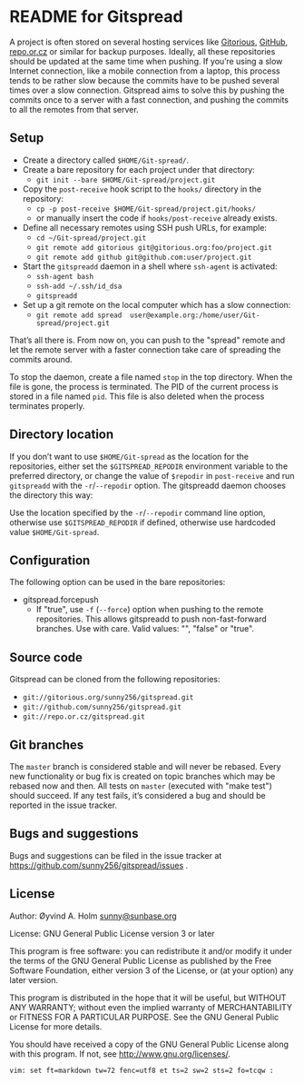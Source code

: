 README for Gitspread
====================

A project is often stored on several hosting services like 
[Gitorious](http://gitorious.org/), [GitHub](http://github.com/), 
[repo.or.cz](http://repo.or.cz/) or similar for backup purposes. 
Ideally, all these repositories should be updated at the same time when 
pushing. If you’re using a slow Internet connection, like a mobile 
connection from a laptop, this process tends to be rather slow because 
the commits have to be pushed several times over a slow connection. 
Gitspread aims to solve this by pushing the commits once to a server 
with a fast connection, and pushing the commits to all the remotes from 
that server.

Setup
-----

- Create a directory called `$HOME/Git-spread/`.
- Create a bare repository for each project under that directory:
  - `git init --bare $HOME/Git-spread/project.git`
- Copy the `post-receive` hook script to the `hooks/` directory in the 
  repository:
  - `cp -p post-receive $HOME/Git-spread/project.git/hooks/`
  - or manually insert the code if `hooks/post-receive` already exists.
- Define all necessary remotes using SSH push URLs, for example:
  - `cd ~/Git-spread/project.git`
  - `git remote add gitorious git@gitorious.org:foo/project.git`
  - `git remote add github git@github.com:user/project.git`
- Start the `gitspreadd` daemon in a shell where `ssh-agent` is 
  activated:
  - `ssh-agent bash`
  - `ssh-add ~/.ssh/id_dsa`
  - `gitspreadd`
- Set up a git remote on the local computer which has a slow connection:
  - `git remote add spread 
    user@example.org:/home/user/Git-spread/project.git`

That’s all there is. From now on, you can push to the "spread" remote 
and let the remote server with a faster connection take care of 
spreading the commits around.

To stop the daemon, create a file named `stop` in the top directory. 
When the file is gone, the process is terminated. The PID of the current 
process is stored in a file named `pid`. This file is also deleted when 
the process terminates properly.

Directory location
------------------

If you don’t want to use `$HOME/Git-spread` as the location for the 
repositories, either set the `$GITSPREAD_REPODIR` environment variable 
to the preferred directory, or change the value of `$repodir` in 
`post-receive` and run `gitspreadd` with the `-r`/`--repodir` option. 
The gitspreadd daemon chooses the directory this way:

Use the location specified by the `-r`/`--repodir` command line option, 
otherwise use `$GITSPREAD_REPODIR` if defined, otherwise use hardcoded 
value `$HOME/Git-spread`.

Configuration
-------------

The following option can be used in the bare repositories:

- gitspread.forcepush
  - If "true", use `-f` (`--force`) option when pushing to the remote 
    repositories. This allows gitspreadd to push non-fast-forward 
    branches. Use with care. Valid values: "", "false" or "true".

Source code
-----------

Gitspread can be cloned from the following repositories:

- `git://gitorious.org/sunny256/gitspread.git`
- `git://github.com/sunny256/gitspread.git`
- `git://repo.or.cz/gitspread.git`

Git branches
------------

The `master` branch is considered stable and will never be rebased. 
Every new functionality or bug fix is created on topic branches which 
may be rebased now and then. All tests on `master` (executed with "make 
test") should succeed. If any test fails, it’s considered a bug and 
should be reported in the issue tracker.

Bugs and suggestions
--------------------

Bugs and suggestions can be filed in the issue tracker at 
<https://github.com/sunny256/gitspread/issues> .

License
-------

Author: Øyvind A. Holm <sunny@sunbase.org>

License: GNU General Public License version 3 or later

This program is free software: you can redistribute it and/or modify it 
under the terms of the GNU General Public License as published by the 
Free Software Foundation, either version 3 of the License, or (at your 
option) any later version.

This program is distributed in the hope that it will be useful, but 
WITHOUT ANY WARRANTY; without even the implied warranty of 
MERCHANTABILITY or FITNESS FOR A PARTICULAR PURPOSE. See the GNU General 
Public License for more details.

You should have received a copy of the GNU General Public License along 
with this program. If not, see <http://www.gnu.org/licenses/>.

    vim: set ft=markdown tw=72 fenc=utf8 et ts=2 sw=2 sts=2 fo=tcqw :
